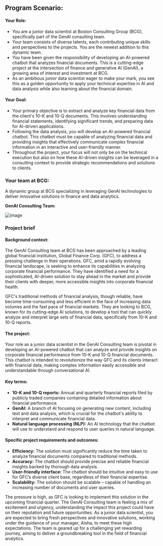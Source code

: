 <h2>Program Scenario:</h2>

<h4>Your Role:</h4>

 - You are a junior data scientist at Boston Consulting Group (BCG), specifically part of the GenAI consulting team.
 - Your team consists of diverse talents, each contributing unique skills and perspectives to the projects. You are the newest addition to this dynamic team.
 - You have been given the responsibility of developing an AI-powered chatbot that analyzes financial documents. This is a cutting-edge project at the intersection of finance and generative AI (GenAI), a growing area of interest and investment at BCG.
 - As an ambitious junior data scientist eager to make your mark, you see this as a golden opportunity to apply your technical expertise in AI and data analysis while also learning about the financial domain.

<h4>Your Goal:</h4>

 - Your primary objective is to extract and analyze key financial data from the client's 10-K and 10-Q documents. This involves understanding financial statements, identifying significant trends, and preparing data for AI-driven applications.
 - Following the data analysis, you will develop an AI-powered financial chatbot. This chatbot must be capable of analyzing financial data and providing insights that effectively communicate complex financial information in an interactive and user-friendly manner.
 - Throughout the project, your focus will not only be on the technical execution but also on how these AI-driven insights can be leveraged in a consulting context to provide strategic recommendations and solutions to clients.

<h3>Your team at BCG:</h3>

A dynamic group at BCG specializing in leveraging GenAI technologies to deliver innovative solutions in finance and data analytics.

<b>GenAI Consulting Team:</b>

![image](https://github.com/Akshay-Paunikar/Forage_Virtual_Internship_Program/assets/86560684/294c3915-76cb-4e23-993f-26fe8821f1bd)

<h3>Project brief</h3>

<h4>Background context:</h4> 

The GenAI Consulting team at BCG has been approached by a leading global financial institution, Global Finance Corp. (GFC), to address a pressing challenge in their operations. GFC, amid a rapidly evolving financial landscape, is seeking to enhance its capabilities in analyzing corporate financial performance. They have identified a need for a sophisticated, AI-driven solution to stay ahead in the market and provide their clients with deeper, more accessible insights into corporate financial health.

GFC's traditional methods of financial analysis, though reliable, have become time-consuming and less efficient in the face of increasing data volumes and the fast pace of financial markets. They are looking to BCG, known for its cutting-edge AI solutions, to develop a tool that can quickly analyze and interpret large sets of financial data, specifically from 10-K and 10-Q reports.

<h4>The project:</h4>

Your role as a junior data scientist in the GenAI Consulting team is pivotal in developing an AI-powered chatbot that can analyze and provide insights on corporate financial performance from 10-K and 10-Q financial documents. This chatbot is intended to revolutionize the way GFC and its clients interact with financial data, making complex information easily accessible and understandable through conversational AI.

<h4>Key terms:</h4>

 - <b>10-K and 10-Q reports:</b> Annual and quarterly financial reports filed by publicly traded companies containing detailed information about financial performance.
 - <b>GenAI:</b> A branch of AI focusing on generating new content, including text and data analysis, which is crucial for the chatbot's ability to interpret and communicate financial data.
 - <b>Natural language processing (NLP):</b> An AI technology that the chatbot will use to understand and respond to user queries in natural language.
 
<h4>Specific project requirements and outcomes:</h4>

 - <b>Efficiency:</b> The solution must significantly reduce the time taken to analyze financial documents compared to traditional methods.
 - <b>Accuracy:</b> The chatbot should provide precise and reliable financial insights backed by thorough data analysis.
 - <b>User-friendly interface:</b> The chatbot should be intuitive and easy to use for GFC’s diverse client base, regardless of their financial expertise.
 - <b>Scalability:</b> The solution should be scalable – capable of handling an increasing number of documents and user queries.

The pressure is high, as GFC is looking to implement this solution in the upcoming financial quarter. The GenAI Consulting team is feeling a mix of excitement and urgency, understanding the impact this project could have on their reputation and future opportunities. As a junior data scientist, you are expected to bring fresh perspectives and innovative solutions, working under the guidance of your manager, Aisha, to meet these high expectations. The team is geared up for a challenging yet rewarding journey, aiming to deliver a groundbreaking tool in the field of financial analytics.
